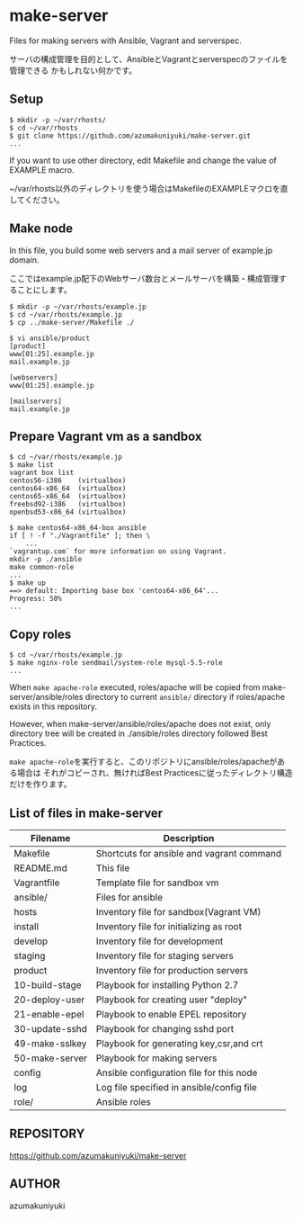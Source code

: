 make-server
===========
Files for making servers with Ansible, Vagrant and serverspec.

サーバの構成管理を目的として、AnsibleとVagrantとserverspecのファイルを管理できる
かもしれない何かです。

## Setup

    $ mkdir -p ~/var/rhosts/
    $ cd ~/var/rhosts
    $ git clone https://github.com/azumakuniyuki/make-server.git
    ...

If you want to use other directory, edit Makefile and change the value of EXAMPLE
macro.

~/var/rhosts以外のディレクトリを使う場合はMakefileのEXAMPLEマクロを直してください。

## Make node
In this file, you build some web servers and a mail server of example.jp domain.

ここではexample.jp配下のWebサーバ数台とメールサーバを構築・構成管理することにします。

    $ mkdir -p ~/var/rhosts/example.jp
    $ cd ~/var/rhosts/example.jp
    $ cp ../make-server/Makefile ./

    $ vi ansible/product
    [product]
    www[01:25].example.jp
    mail.example.jp

    [webservers]
    www[01:25].example.jp

    [mailservers]
    mail.example.jp

## Prepare Vagrant vm as a sandbox

    $ cd ~/var/rhosts/example.jp
    $ make list
    vagrant box list
    centos56-i386    (virtualbox)
    centos64-x86_64  (virtualbox)
    centos65-x86_64  (virtualbox)
    freebsd92-i386   (virtualbox)
    openbsd53-x86_64 (virtualbox)

    $ make centos64-x86_64-box ansible
    if [ ! -f "./Vagrantfile" ]; then \
        ...
    `vagrantup.com` for more information on using Vagrant.
    mkdir -p ./ansible
    make common-role
    ...
    $ make up
    ==> default: Importing base box 'centos64-x86_64'...
    Progress: 50%
    ...

## Copy roles

    $ cd ~/var/rhosts/example.jp
    $ make nginx-role sendmail/system-role mysql-5.5-role
    ...

When `make apache-role` executed, roles/apache will be copied from
make-server/ansible/roles directory to current `ansible/` directory if 
roles/apache exists in this repository. 

However, when make-server/ansible/roles/apache does not exist, only directory
tree will be created in ./ansible/roles directory followed Best Practices.

`make apache-role`を実行すると、このリポジトリにansible/roles/apacheがある場合は
それがコピーされ、無ければBest Practicesに従ったディレクトリ構造だけを作ります。

## List of files in make-server

|   Filename        |   Description                             |
|-------------------|-------------------------------------------|
| Makefile          | Shortcuts for ansible and vagrant command |
| README.md         | This file                                 |
| Vagrantfile       | Template file for sandbox vm              |
| ansible/          | Files for ansible                         |
|   hosts           | Inventory file for sandbox(Vagrant VM)    |
|   install         | Inventory file for initializing as root   |
|   develop         | Inventory file for development            |
|   staging         | Inventory file for staging servers        |
|   product         | Inventory file for production servers     |
|   10-build-stage  | Playbook for installing Python 2.7        |
|   20-deploy-user  | Playbook for creating user "deploy"       |
|   21-enable-epel  | Playbook to enable EPEL repository        |
|   30-update-sshd  | Playbook for changing sshd port           |
|   49-make-sslkey  | Playbook for generating key,csr,and crt   |
|   50-make-server  | Playbook for making servers               |
|   config          | Ansible configuration file for this node  |
|   log             | Log file specified in ansible/config file |
|   role/           | Ansible roles                             |

REPOSITORY
----------
https://github.com/azumakuniyuki/make-server

AUTHOR
------
azumakuniyuki

